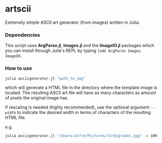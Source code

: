 # artscii
Extremely simple ASCII art generator (from images) written in Julia.


### Dependencies
This script uses **ArgParse.jl**, **Images.jl** and the **ImageIO.jl** packages
which you can install through Julia's REPL by typing
`]add ArgParse Images ImageIO`.


### How to use

```bash
julia asciigenerator.jl "path_to_img"
```

which will generate a HTML file in the directory where the template image is
located. The resulting ASCII art file will have as many characters as amount of
pixels the original image has.

If rescaling is needed (highly recommended), use the optional argument `--width`
to indicate the desired width in terms of characters of the resulting HTML
file.

e.g.
```bash
julia asciigenerator.jl "/Users/alfre/Pictures/Tardigrados.jpg" -w 100
```
